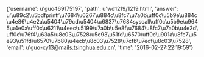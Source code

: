 {'username': u'guo469175197', 'path': u'wd1219/1219.html', 'answer': u'\u89c2\u5bdfprintf\u7684\u6267\u884c\u8fc7\u7a0b\uff0c\u5b9e\u884c\u4e86\u4e2a\u5404\u79cd\u5404\u6837\u7684syscall\uff0c\u5b9e\u9645\u4e0a\uff0c\u6211\u4eec\u5199\u7a0b\u5e8f\u7684\u8fc7\u7a0b\u4e2d\uff0c\u76f4\u63a5\u8c03\u7528\u5e93\u51fd\u6570\uff0c\u901a\u8fc7\u5e93\u51fd\u6570\u7b80\u4ecb\u8c03\u7528\u7cfb\u7edf\u8c03\u7528', 'email': u'guo-xy13@mails.tsinghua.edu.cn', 'time': '2016-02-27:22:19:59'}